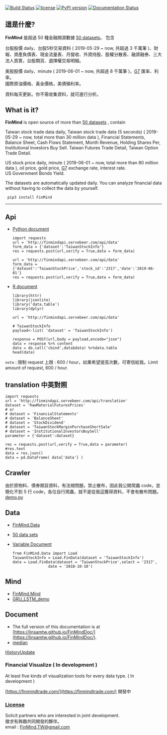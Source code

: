 [![Build Status](https://travis-ci.org/linsamtw/FinMind.svg?branch=master)](https://travis-ci.org/linsamtw/FinMind)
[![license](https://img.shields.io/github/license/mashape/apistatus.svg?maxAge=2592000)](https://github.com/linsamtw/FinMind/blob/master/LICENSE)
[![PyPI version](https://badge.fury.io/py/FinMind.svg)](https://badge.fury.io/py/FinMind)
[![Documentation Status](https://readthedocs.org/projects/finminddoc/badge/?version=latest)](https://finminddoc.readthedocs.io/en/latest/?badge=latest)
<!--[![Coverage Status](https://coveralls.io/repos/github/linsamtw/FinMind/badge.svg?branch=master)](https://coveralls.io/github/linsamtw/FinMind?branch=master)-->

## 這是什麼?
**FinMind** 是超過 50 種金融開源數據 [50 datasets](https://github.com/linsamtw/FinMind/blob/master/dataset.md)。
包含

台股股價 daily、台股5秒交易資料 ( 2019-05-29 ~ now, 共超過 3 千萬筆 )、財報、資產負債表、現金流量表、月營收、外資持股、股權分散表、融資融券、三大法人買賣，台股期貨、選擇權交易明細。

美股股價 daily、minute ( 2019-06-01 ~ now, 共超過 8 千萬筆 )，[G7](https://zh.wikipedia.org/zh-tw/%E5%85%AB%E5%A4%A7%E5%B7%A5%E6%A5%AD%E5%9C%8B%E7%B5%84%E7%B9%94) 匯率、利率。<br>
國際原油價格、黃金價格，美債殖利率。

資料每天更新。你不需收集資料，就可進行分析。

## What is it?
**FinMind** is open source of more than [50 datasets](https://github.com/linsamtw/FinMind/blob/master/dataset.md)  , contain 

Taiwan stock trade data daily, Taiwan stock trade data (5 seconds) ( 2019-05-29 ~ now, total more than 30 million data ), Financial Statements, Balance Sheet, Cash Flows Statement, Month Revenue, Holding Shares Per, Institutional Investors Buy Sell. Taiwan Futures Trade Detail, Taiwan Option Trade Detail.

US stock price daily, minute ( 2019-06-01 ~ now, total more than 80 million data ), oil price, gold price, [G7](https://zh.wikipedia.org/zh-tw/%E5%85%AB%E5%A4%A7%E5%B7%A5%E6%A5%AD%E5%9C%8B%E7%B5%84%E7%B9%94) exchange rate, interest rate. <br>
US Government Bonds Yield. 

The datasets are automatically updated daily.
You can analyze financial data without having to collect the data by yourself.<br>

     pip3 install FinMind

-------------------------------------------------------------------
<!--
## 重大更新 FinMind 1.0.80
過去是直接連 DataBase，由於 server 在國外，直接連 DataBase 斷線機率高。<br>
目前改走 api 方式，未來舊版 package 將會失效，無法直接連 DataBase。請更新到最新版本，或是直接走 api。<br>
-->
  
  ## Api
  
  * [Python document](https://github.com/linsamtw/FinMind/blob/master/example/Python%20document.md)
  
  
		import requests
		url = 'http://finmindapi.servebeer.com/api/data'
		form_data = {'dataset':'TaiwanStockInfo'}
		res = requests.post(url,verify = True,data = form_data)

		url = 'http://finmindapi.servebeer.com/api/data'
		form_data = {'dataset':'TaiwanStockPrice','stock_id':'2317','date':'2019-06-01'}
		res = requests.post(url,verify = True,data = form_data)
  
  * [R document](https://github.com/linsamtw/FinMind/blob/master/example/R%20document.md)
  
  
		library(httr) 
		library(jsonlite)
		library('data.table')
		library(dplyr)

		url = 'http://finmindapi.servebeer.com/api/data'

		# TaiwanStockInfo
		payload<-list( 'dataset' = 'TaiwanStockInfo')

		response = POST(url,body = payload,encode="json")
		data = response %>% content 
		data = do.call('cbind',data$data) %>%data.table
		head(data)	

  `note` : 限制 request 上限 : 600 / hour，如果希望提高次數，可寄信給我。Limit amount of request, 600 / hour.


  ## translation 中英對照
  
	import requests
	url = 'http://finmindapi.servebeer.com/api/translation'
	dataset = 'RawMaterialFuturesPrices'
	# or 
	# dataset = 'FinancialStatements'
	# dataset = 'BalanceSheet'
	# dataset = 'StockDividend'
	# dataset = 'TaiwanStockMarginPurchaseShortSale'
	# dataset = 'InstitutionalInvestorsBuySell'
	parameter = {'dataset':dataset}

	res = requests.post(url,verify = True,data = parameter)
	#res.text
	data = res.json()
	data = pd.DataFrame( data['data'] )

  ## Crawler
  由於原物料、債券期貨資料，有法規問題，禁止散布，因此我公開爬蟲 code，並簡化不到 5 行 code，各位自行爬蟲，就不是從我這獲得資料，不會有散布問題。<br>
  [demo.py](https://github.com/linsamtw/FinMind/blob/master/Crawler/demo.py)

  ## Data
  * [FinMind.Data](https://github.com/linsamtw/FinMind/tree/master/Data)
  * [50 data sets](https://github.com/linsamtw/FinMind/blob/master/dataset.md)  
  * [Variable Document](https://github.com/linsamtw/FinMind/blob/master/VariableDocument.md)
  
		from FinMind.Data import Load
		TaiwanStockInfo = Load.FinData(dataset = 'TaiwanStockInfo')
		data = Load.FinData(dataset = 'TaiwanStockPrice',select = '2317',
						date = '2018-10-10')

  ## Mind
  * [FinMind.Mind](https://github.com/linsamtw/FinMind/tree/master/Mining)
  * [GRU_LSTM_demo](https://github.com/linsamtw/FinMind/blob/master/Mining/GRU_LSTM_demo.py)

  ## Document
  * The full version of this documentation is at [https://linsamtw.github.io/FinMindDoc/](https://linsamtw.github.io/FinMindDoc/).
  * [median](https://medium.com/@yanweiliu/finmind-%E4%BD%BF%E7%94%A8python%E6%9F%A5%E5%85%A8%E7%90%83%E8%82%A1%E5%83%B9-%E5%82%B5%E5%88%B8-%E5%8E%9F%E6%B2%B9%E5%83%B9%E6%A0%BC-f39d13ad6a68)


[HistoryUpdate](https://github.com/linsamtw/FinMind/blob/master/HistoryUpdate.md)


### Financial Visualize ( In development )
At least five kinds of visualization tools for every data type. ( In development )<br>

[https://finmindtrade.com/](https://finmindtrade.com/)
開發中

### [License](https://github.com/linsamtw/FinMind/blob/master/LICENSE)

Solicit partners who are interested in joint development. <br>
徵求有興趣共同開發的夥伴。<br>
email : FinMind.TW@gmail.com


